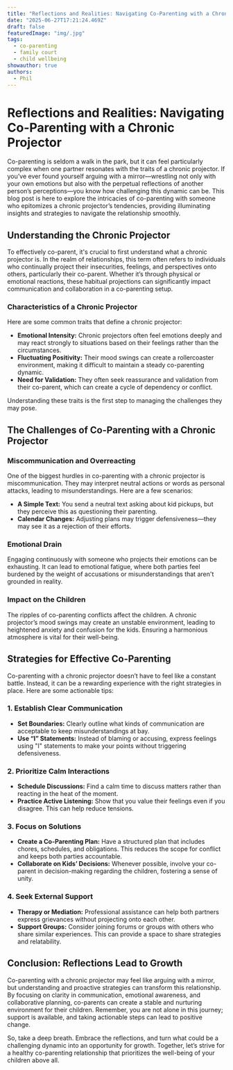 ```yaml
---
title: "Reflections and Realities: Navigating Co-Parenting with a Chronic Projector"
date: "2025-06-27T17:21:24.469Z"
draft: false
featuredImage: "img/.jpg"
tags:
  - co-parenting
  - family court
  - child wellbeing
showauthor: true
authors:
  - Phil
---
```


# Reflections and Realities: Navigating Co-Parenting with a Chronic Projector

Co-parenting is seldom a walk in the park, but it can feel particularly complex when one partner resonates with the traits of a chronic projector. If you’ve ever found yourself arguing with a mirror—wrestling not only with your own emotions but also with the perpetual reflections of another person’s perceptions—you know how challenging this dynamic can be. This blog post is here to explore the intricacies of co-parenting with someone who epitomizes a chronic projector’s tendencies, providing illuminating insights and strategies to navigate the relationship smoothly.  

## Understanding the Chronic Projector  

To effectively co-parent, it's crucial to first understand what a chronic projector is. In the realm of relationships, this term often refers to individuals who continually project their insecurities, feelings, and perspectives onto others, particularly their co-parent. Whether it’s through physical or emotional reactions, these habitual projections can significantly impact communication and collaboration in a co-parenting setup.

### Characteristics of a Chronic Projector  
Here are some common traits that define a chronic projector:  
- **Emotional Intensity:** Chronic projectors often feel emotions deeply and may react strongly to situations based on their feelings rather than the circumstances.
- **Fluctuating Positivity:** Their mood swings can create a rollercoaster environment, making it difficult to maintain a steady co-parenting dynamic.
- **Need for Validation:** They often seek reassurance and validation from their co-parent, which can create a cycle of dependency or conflict.  

Understanding these traits is the first step to managing the challenges they may pose.

## The Challenges of Co-Parenting with a Chronic Projector  

### Miscommunication and Overreacting  
One of the biggest hurdles in co-parenting with a chronic projector is miscommunication. They may interpret neutral actions or words as personal attacks, leading to misunderstandings. Here are a few scenarios:  
- **A Simple Text:** You send a neutral text asking about kid pickups, but they perceive this as questioning their parenting.
- **Calendar Changes:** Adjusting plans may trigger defensiveness—they may see it as a rejection of their efforts.

### Emotional Drain  
Engaging continuously with someone who projects their emotions can be exhausting. It can lead to emotional fatigue, where both parties feel burdened by the weight of accusations or misunderstandings that aren't grounded in reality.

### Impact on the Children  
The ripples of co-parenting conflicts affect the children. A chronic projector’s mood swings may create an unstable environment, leading to heightened anxiety and confusion for the kids. Ensuring a harmonious atmosphere is vital for their well-being.

## Strategies for Effective Co-Parenting  

Co-parenting with a chronic projector doesn’t have to feel like a constant battle. Instead, it can be a rewarding experience with the right strategies in place. Here are some actionable tips:

### 1. Establish Clear Communication  
- **Set Boundaries:** Clearly outline what kinds of communication are acceptable to keep misunderstandings at bay.  
- **Use “I” Statements:** Instead of blaming or accusing, express feelings using "I" statements to make your points without triggering defensiveness.

### 2. Prioritize Calm Interactions  
- **Schedule Discussions:** Find a calm time to discuss matters rather than reacting in the heat of the moment. 
- **Practice Active Listening:** Show that you value their feelings even if you disagree. This can help reduce tensions.

### 3. Focus on Solutions  
- **Create a Co-Parenting Plan:** Have a structured plan that includes chores, schedules, and obligations. This reduces the scope for conflict and keeps both parties accountable.
- **Collaborate on Kids’ Decisions:** Whenever possible, involve your co-parent in decision-making regarding the children, fostering a sense of unity.

### 4. Seek External Support  
- **Therapy or Mediation:** Professional assistance can help both partners express grievances without projecting onto each other.
- **Support Groups:** Consider joining forums or groups with others who share similar experiences. This can provide a space to share strategies and relatability.

## Conclusion: Reflections Lead to Growth  

Co-parenting with a chronic projector may feel like arguing with a mirror, but understanding and proactive strategies can transform this relationship. By focusing on clarity in communication, emotional awareness, and collaborative planning, co-parents can create a stable and nurturing environment for their children. Remember, you are not alone in this journey; support is available, and taking actionable steps can lead to positive change.

So, take a deep breath. Embrace the reflections, and turn what could be a challenging dynamic into an opportunity for growth. Together, let’s strive for a healthy co-parenting relationship that prioritizes the well-being of your children above all.

